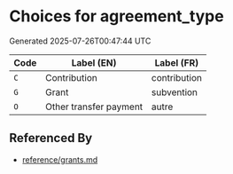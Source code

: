 # Choices for agreement_type

Generated 2025-07-26T00:47:44 UTC

| Code | Label (EN) | Label (FR) |
|------|------------|------------|
| `C` | Contribution | contribution |
| `G` | Grant | subvention |
| `O` | Other transfer payment | autre |


## Referenced By

- [reference/grants.md](../reference/grants.md)
